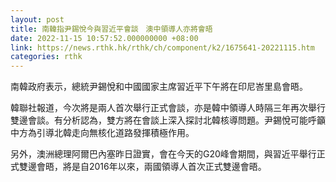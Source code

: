 ```yaml
---
layout: post
title: 南韓指尹錫悅今與習近平會談　澳中領導人亦將會晤
date: 2022-11-15 10:57:52.000000000 +08:00
link: https://news.rthk.hk/rthk/ch/component/k2/1675641-20221115.htm
categories: rthk
---
```


南韓政府表示，總統尹錫悅和中國國家主席習近平下午將在印尼峇里島會晤。

韓聯社報道，今次將是兩人首次舉行正式會談，亦是韓中領導人時隔三年再次舉行雙邊會談。有分析認為，雙方將在會談上深入探討北韓核導問題。尹錫悅可能呼籲中方為引導北韓走向無核化道路發揮積極作用。

另外，澳洲總理阿爾巴內塞昨日證實，會在今天的G20峰會期間，與習近平舉行正式雙邊會晤，將是自2016年以來，兩國領導人首次正式雙邊會晤。
